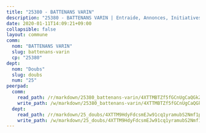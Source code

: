 ```yaml
---
title: "25380 - BATTENANS VARIN"
description: "25380 - BATTENANS VARIN | Entraide, Annonces, Initiatives"
date: 2020-01-11T14:09:21+09:00
collapsible: false
layout: commune
comm:
  nom: "BATTENANS VARIN"
  slug: battenans-varin
  cp: "25380"
dept:
  nom: "Doubs"
  slug: doubs
  num: "25"
peerpad:
  comm:
    read_path: /r/markdown/25380_battenans-varin/4XTTMBTZf5fGCnUgCaQGkZuRaviKmbwYdgH2X9Zk4e8tVCT5w
    write_path: /w/markdown/25380_battenans-varin/4XTTMBTZf5fGCnUgCaQGkZuRaviKmbwYdgH2X9Zk4e8tVCT5w-K3TgTyCtqGnq6NTGVmRrxzSPL9PWgxpGZDL6ETJubyAfFrGTUUsqyXJr69rbvpeHfqeRbbAeitqh5q1qvPq81ZLqr5MQcePw1teTJ4C9YxabTikTC4Xbt59wvZdLjkeR4cpMxPX3
  dept:
    read_path: /r/markdown/25_doubs/4XTTM9HdyFdcsmEJw91cq1yramubS2Nmf1ps2s84xcMxY74Zv
    write_path: /w/markdown/25_doubs/4XTTM9HdyFdcsmEJw91cq1yramubS2Nmf1ps2s84xcMxY74Zv-K3TgURza6A4QY75MscA2g52nUX9tjMQaHW9mgBSgyRKNNp3M6gkaXA9iDDtpbSx22mTSZbQLYS1izbwsznz8e9u5BERCmGKxZ379xV2nAaDe1bGyxrjytc7G1EcbGtknRFYQ1Lxp
---
```


